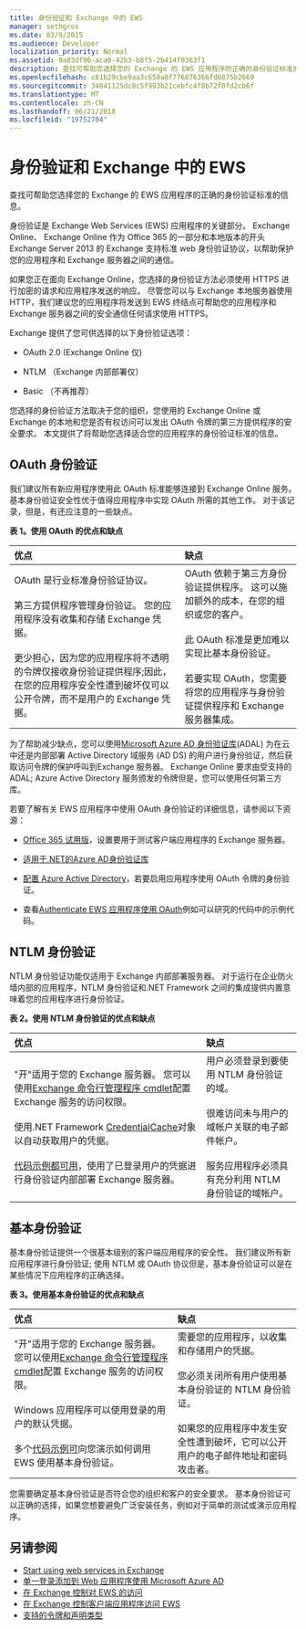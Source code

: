 ```yaml
---
title: 身份验证和 Exchange 中的 EWS
manager: sethgros
ms.date: 03/9/2015
ms.audience: Developer
localization_priority: Normal
ms.assetid: 9a83df96-aca0-42b3-b8f5-2b414f0363f1
description: 查找可帮助您选择您的 Exchange 的 EWS 应用程序的正确的身份验证标准的信息。
ms.openlocfilehash: c81b29cbe9aa3c658a8f776876366fd0875b2669
ms.sourcegitcommit: 34041125dc8c5f993b21cebfc4f8b72f0fd2cb6f
ms.translationtype: MT
ms.contentlocale: zh-CN
ms.lasthandoff: 06/21/2018
ms.locfileid: "19752704"
---
```

# <a name="authentication-and-ews-in-exchange"></a>身份验证和 Exchange 中的 EWS

查找可帮助您选择您的 Exchange 的 EWS 应用程序的正确的身份验证标准的信息。
  
身份验证是 Exchange Web Services (EWS) 应用程序的关键部分。 Exchange Online、 Exchange Online 作为 Office 365 的一部分和本地版本的开头 Exchange Server 2013 的 Exchange 支持标准 web 身份验证协议，以帮助保护您的应用程序和 Exchange 服务器之间的通信。
  
如果您正在面向 Exchange Online，您选择的身份验证方法必须使用 HTTPS 进行加密的请求和应用程序发送的响应。 尽管您可以与 Exchange 本地服务器使用 HTTP，我们建议您的应用程序将发送到 EWS 终结点可帮助您的应用程序和 Exchange 服务器之间的安全通信任何请求使用 HTTPS。
  
Exchange 提供了您可供选择的以下身份验证选项： 
  
- OAuth 2.0 (Exchange Online 仅)
    
- NTLM （Exchange 内部部署仅）
    
- Basic （不再推荐）
    
您选择的身份验证方法取决于您的组织，您使用的 Exchange Online 或 Exchange 的本地和您是否有权访问可以发出 OAuth 令牌的第三方提供程序的安全要求。 本文提供了将帮助您选择适合您的应用程序的身份验证标准的信息。
  
## <a name="oauth-authentication"></a>OAuth 身份验证

我们建议所有新应用程序使用此 OAuth 标准能够连接到 Exchange Online 服务。 基本身份验证安全性优于值得应用程序中实现 OAuth 所需的其他工作。 对于该记录，但是，有还应注意的一些缺点。
  
**表 1。使用 OAuth 的优点和缺点**

|**优点**|**缺点**|
|:-----|:-----|
| OAuth 是行业标准身份验证协议。<br/><br/>第三方提供程序管理身份验证。 您的应用程序没有收集和存储 Exchange 凭据。<br/><br/>更少担心，因为您的应用程序将不透明的令牌仅接收身份验证提供程序;因此，在您的应用程序安全性遭到破坏仅可以公开令牌，而不是用户的 Exchange 凭据。  <br/> | OAuth 依赖于第三方身份验证提供程序。 这可以施加额外的成本，在您的组织或您的客户。<br/><br/>此 OAuth 标准是更加难以实现比基本身份验证。<br/><br/>若要实现 OAuth，您需要将您的应用程序与身份验证提供程序和 Exchange 服务器集成。  <br/> |
   
为了帮助减少缺点，您可以使用[Microsoft Azure AD 身份验证库](http://msdn.microsoft.com/library/a03f39fa-7ba4-4182-a98e-55562a64b8f3%28Office.15%29.aspx)(ADAL) 为在云中还是内部部署 Active Directory 域服务 (AD DS) 的用户进行身份验证，然后获取访问令牌的保护呼叫到Exchange 服务器。 Exchange Online 要求由受支持的 ADAL; Azure Active Directory 服务颁发的令牌但是，您可以使用任何第三方库。 
  
若要了解有关 EWS 应用程序中使用 OAuth 身份验证的详细信息，请参阅以下资源：
  
- [Office 365 试用版](http://office.microsoft.com/compare-office-365-for-business-plans-FX102918419.aspx?CR_CC=200061904&amp;WT.srch=1&amp;WT.mc_ID=PS_bing_O365Comm_office%20365%20trial_Text)，设置要用于测试客户端应用程序的 Exchange 服务器。
    
- [适用于.NET的Azure AD身份验证库](http://msdn.microsoft.com/library/a03f39fa-7ba4-4182-a98e-55562a64b8f3%28Office.15%29.aspx)
    
- [配置 Azure Active Directory](http://msdn.microsoft.com/library/055e1155-2d4d-4c85-b44e-d406872ba595%28Office.15%29.aspx)，若要启用应用程序使用 OAuth 令牌的身份验证。
    
- 查看[Authenticate EWS 应用程序使用 OAuth](how-to-authenticate-an-ews-application-by-using-oauth.md)例如可以研究的代码中的示例代码。 
    
## <a name="ntlm-authentication"></a>NTLM 身份验证

NTLM 身份验证功能仅适用于 Exchange 内部部署服务器。 对于运行在企业防火墙内部的应用程序，NTLM 身份验证和.NET Framework 之间的集成提供内置意味着您的应用程序进行身份验证。 
  
**表 2。使用 NTLM 身份验证的优点和缺点**

|**优点**|**缺点**|
|:-----|:-----|
| "开"适用于您的 Exchange 服务器。 您可以使用[Exchange 命令行管理程序 cmdlet](how-to-control-access-to-ews-in-exchange.md)配置 Exchange 服务的访问权限。<br/><br/>使用.NET Framework [CredentialCache](http://msdn2.microsoft.com/EN-US/library/615e0wsd)对象以自动获取用户的凭据。<br/><br/>[代码示例都可用](http://code.msdn.microsoft.com/office/Exchange-2013-101-Code-3c38582c)，使用了已登录用户的凭据进行身份验证内部部署 Exchange 服务器。  <br/> | 用户必须登录到要使用 NTLM 身份验证的域。<br/><br/>很难访问未与用户的域帐户关联的电子邮件帐户。<br/><br/>服务应用程序必须具有充分利用 NTLM 身份验证的域帐户。  <br/> |
   
## <a name="basic-authentication"></a>基本身份验证

基本身份验证提供一个很基本级别的客户端应用程序的安全性。 我们建议所有新应用程序进行身份验证; 使用 NTLM 或 OAuth 协议但是，基本身份验证可以是在某些情况下应用程序的正确选择。
  
**表 3。使用基本身份验证的优点和缺点**

|**优点**|**缺点**|
|:-----|:-----|
| "开"适用于您的 Exchange 服务器。 您可以使用[Exchange 命令行管理程序 cmdlet](how-to-control-access-to-ews-in-exchange.md)配置 Exchange 服务的访问权限。<br/><br/>Windows 应用程序可以使用登录的用户的默认凭据。<br/><br/>多个[代码示例可](http://code.msdn.microsoft.com/office/Exchange-2013-101-Code-3c38582c)向您演示如何调用 EWS 使用基本身份验证。  <br/> | 需要您的应用程序，以收集和存储用户的凭据。<br/><br/>您必须关闭所有用户使用基本身份验证的 NTLM 身份验证。<br/><br/>如果您的应用程序中发生安全性遭到破坏，它可以公开用户的电子邮件地址和密码攻击者。  <br/> |
   
您需要确定基本身份验证是否符合您的组织和客户的安全要求。 基本身份验证可以正确的选择，如果您想要避免广泛安装任务，例如对于简单的测试或演示应用程序。
  
## <a name="see-also"></a>另请参阅

- [Start using web services in Exchange](start-using-web-services-in-exchange.md)   
- [单一登录添加到 Web 应用程序使用 Microsoft Azure AD](http://msdn.microsoft.com/library/055e1155-2d4d-4c85-b44e-d406872ba595%28Office.15%29.aspx)    
- [在 Exchange 控制对 EWS 的访问](how-to-control-access-to-ews-in-exchange.md)    
- [在 Exchange 控制客户端应用程序访问 EWS](controlling-client-application-access-to-ews-in-exchange.md)    
- [支持的令牌和声明类型](http://msdn.microsoft.com/library/9d35e4bc-7b72-49d1-b723-5464eee6be2c%28Office.15%29.aspx)
    

